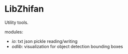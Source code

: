 # LibZhifan

Utility tools.

modules:
- *io*: txt json pickle reading/writing
- *odlib*: visualization for object detection bounding boxes
